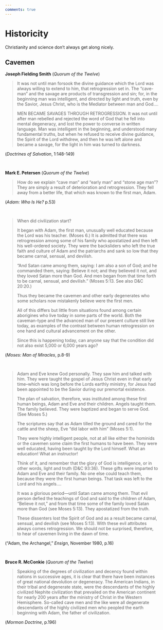 ```yaml
---
comments: true
---
```

# Historicity
Christianity and science don’t always get along nicely.

## Cavemen
**Joseph Fielding Smith** (_Quorum of the Twelve_)

> It was not until man forsook the divine guidance which the Lord was always willing to extend to him, that retrogression set in. The “cave-man” and the savage are products of transgression and sin; for, in the beginning man was intelligent, and directed by light and truth, even by the Savior, Jesus Christ, who is the Mediator between man and God….
>
> MEN BECAME SAVAGES THROUGH RETROGRESSION. It was not until after man rebelled and rejected the word of God that he fell into mental degeneracy, and lost the power to converse in written language. Man was intelligent in the beginning, and understood many fundamental truths, but when he refused to receive divine guidance, the Spirit of the Lord withdrew, and then he was left alone and became a savage, for the light in him was turned to darkness. 

(_Doctrines of Salvation_, 1:148-149)

&nbsp;

**Mark E. Petersen** (_Quorum of the Twelve_)

> How do we explain “cave man” and “early man” and “stone age man”? They are simply a result of deterioration and retrogression. They fell away from a better life, that which was known to the first man, Adam.

(_Adam: Who Is He?_ p.53)

&nbsp;

> When did civilization start?
>
> It began with Adam, the first man, unusually well educated because the Lord was his teacher. (Moses 6.) It is admitted that there was retrogression among some of his family who apostatized and then left his well-ordered society. They were the backsliders who left the true faith and culture of Adam and the patriarchs and sank so low that they became carnal, sensual, and devilish.
>
> “And Satan came among them, saying: I am also a son of God; and he commanded them, saying: Believe it not; and they believed it not, and they loved Satan more than God. And men began from that time forth to be carnal, sensual, and devilish.” (Moses 5:13. See also D&C 20:20.)
>
> Thus they became the cavemen and other early degenerates who some scholars now mistakenly believe were the first men.
>
> All of this differs but little from situations found among certain aborigines who live today in some parts of the world. Both the caveman-type and the advanced man of our present culture still live today, as examples of the contrast between human retrogression on one hand and cultural advancement on the other.
>
> Since this is happening today, can anyone say that the condition did not also exist 5,000 or 6,000 years ago? 

(_Moses: Man of Miracles_, p.8-9)

&nbsp;

> Adam and Eve knew God personally. They saw him and talked with him. They were taught the gospel of Jesus Christ even in that early time–which was long before the Lords earthly ministry, for Jesus had been appointed to be the Savior during our premortal existence.
> 
> The plan of salvation, therefore, was instituted among these first human beings, Adam and Eve and their children. Angels taught them. The family believed. They were baptized and began to serve God. (See Moses 5.)
> 
> The scriptures say that as Adam tilled the ground and cared for the cattle and the sheep, Eve “did labor with him” (Moses 5:1).
> 
> They were highly intelligent people, not at all like either the hominids or the cavemen some claim the first humans to have been. They were well educated, having been taught by the Lord himself. What an education! What an instructor!
> 
> Think of it, and remember that the glory of God is intelligence, or in other words, light and truth (D&C 93:36). These gifts were imparted to Adam and Eve and their family. No one else could teach them, because they were the first human beings. That task was left to the Lord and his angels….
> 
> It was a glorious period—until Satan came among them. That evil person defied the teachings of God and said to the children of Adam, “Believe it not,” and from that time some of the family loved Satan more than God (see Moses 5:13). They apostatized from the truth.
> 
> These dissenters lost the Spirit of God and as a result became carnal, sensual, and devilish (see Moses 5:13). With these evil attributes always comes retrogression. We should not be surprised, therefore, to hear of cavemen living in the dawn of time. 
 
(“Adam, the Archangel,” _Ensign_, November 1980, p.16)

&nbsp;

**Bruce R. McConkie** (_Quorum of the Twelve_)

>Speaking of the degrees of civilization and decency found within nations in successive ages, it is clear that there have been instances of great national devolution or degeneracy. The American Indians, in their tribal and degenerate state, were the descendants of the highly civilized Nephite civilization that prevailed on the American continent for nearly 200 years after the ministry of Christ in the Western Hemisphere. So-called cave men and the like were all degenerate descendants of the highly civilized men who peopled the earth beginning with Adam, the father of civilization. 

(_Mormon Doctrine_, p.196)